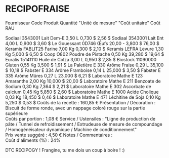 # RECIPOFRAISE

Fournisseur	Code	Produit	Quantité	"Unité
de
mesure"	"Coût
unitaire"	Coût RAU
 
Sodiaal	3543001	Lait Dem-E	3,50	L	0,730 $	2,56 $ 
Sodiaal	3543001	Lait Ent	4,00	L	0,900 $	3,60 $ 
Le Gouessant	0D746	Œufs	20,00	-	3,800 $	76,00 $ 
Keramis	FABLIT25	Farine	7,00	Kg	0,300 $	2,10 $ 
Keramis	LEFRA	Levure	1,30	Kg	5,000 $	6,50 $ 
Coop	O802	Poudre de Pistache	0,50	Kg	39,280 $	19,64 $ 
Euralis	15141110	Huile de Colza	3,00	L	0,950 $	2,85 $ 
Biostock	11090000	Gluten	0,55	Kg	3,500 $	1,91 $ 
La Paletière	E 330	Arôme Fraise	0,29	L	35,100 $	10,18 $ 
Fabster	E 334	Arôme Framboise	0,14	L	25,000 $	3,50 $ 
Fabster	E 335	Arôme Mûres	0,27	L	23,000 $	6,21 $ 
Laboratoire Mathe	E 123	Amaranthe	2,00	Kg	10,000 $	20,00 $ 
Laboratoire Mathe	E 211	Benzoate de Sodium	0,30	Kg	7,364 $	2,21 $ 
Laboratoire Mathe	E 302	Ascorbate de calcium	0,45	Kg	5,850 $	2,60 $ 
Laboratoire Mathe	E 1000	Acide Cholique	0,03	Kg	18,450 $	0,46 $ 
Laboratoire Mathe	E 471	Léchitine de Soja	0,10	Kg	5,250 $	0,53 $
Coûts de la recette :	160,85 € 	 	Présentation / Décoration :		 Biscuit de forme ronde, avec un nappage coloré rouge sur la partie supérieure					
Coûts par portion :	1,08 € 	 	Service / Ustensiles :		"Ligne de production de pâte / Tunnel de refroidissement / 
Extrudeuse de mesure de compoundage / Homogénéisateur dynamique / Machine de conditionnement"					
Prix vente suggéré :	4,50 € 	 	Notes / Commentaires :					
Coût d'aliments (%) :	24%	 								
 
DTC RECIPOGY ! Frangine, tu me dois un coup à boire ! :)
